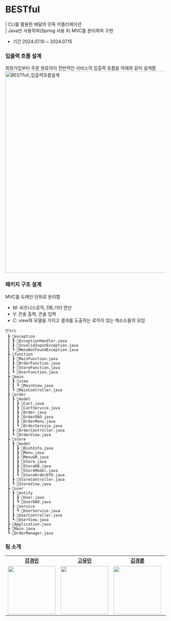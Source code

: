 # BESTful
| CLI를 활용한 배달의 민족 어플리케이션 <br />
| Java만 사용하여(Spring 사용 X) MVC를 분리하여 구현
- 기간 2024.07.10 ~ 2024.07.15

### 입출력 흐름 설계
회원가입부터 주문 완료까지 전반적인 서비스의 입출력 흐름을 아래와 같이 설계함
<img width="632" alt="BESTfull_입출력흐름설계" src="https://github.com/user-attachments/assets/e6c2ba51-dde8-428c-8846-dc9a99a7004f">




### 패키지 구조 설계
MVC를 도메인 단위로 분리함
- M: 비즈니스로직, DB,기타 연산
- V: 콘솔 출력, 콘솔 입력
- C: view와 모델을 가지고 결과를 도출하는 로직이 있는 메소드들의 모임
```
📦src
 ┣ 📂exception
 ┃ ┣ 📜ExceptionHandler.java
 ┃ ┣ 📜InvalidInputException.java
 ┃ ┗ 📜MenuNotFoundException.java
 ┣ 📂function
 ┃ ┣ 📜MainFunction.java
 ┃ ┣ 📜OrderFunction.java
 ┃ ┣ 📜StoreFunction.java
 ┃ ┗ 📜UserFunction.java
 ┣ 📂main
 ┃ ┣ 📂view
 ┃ ┃ ┗ 📜MainView.java
 ┃ ┗ 📜MainController.java
 ┣ 📂order
 ┃ ┣ 📂model
 ┃ ┃ ┣ 📜Cart.java
 ┃ ┃ ┣ 📜CartService.java
 ┃ ┃ ┣ 📜Order.java
 ┃ ┃ ┣ 📜OrderDAO.java
 ┃ ┃ ┣ 📜OrderMenu.java
 ┃ ┃ ┗ 📜OrderService.java
 ┃ ┣ 📜OrderController.java
 ┃ ┗ 📜OrderView.java
 ┣ 📂store
 ┃ ┣ 📂model
 ┃ ┃ ┣ 📜DishInfo.java
 ┃ ┃ ┣ 📜Menu.java
 ┃ ┃ ┣ 📜MenuGM.java
 ┃ ┃ ┣ 📜Store.java
 ┃ ┃ ┣ 📜StoreDB.java
 ┃ ┃ ┣ 📜StoreModel.java
 ┃ ┃ ┗ 📜StoreOrderDTO.java
 ┃ ┣ 📜StoreController.java
 ┃ ┗ 📜StoreView.java
 ┣ 📂user
 ┃ ┣ 📂entity
 ┃ ┃ ┣ 📜User.java
 ┃ ┃ ┗ 📜UserDAO.java
 ┃ ┣ 📂service
 ┃ ┃ ┗ 📜UserService.java
 ┃ ┣ 📜UserController.java
 ┃ ┗ 📜UserView.java
 ┣ 📜Application.java
 ┣ 📜Main.java
 ┗ 📜OrderManager.java
```



### 팀 소개
<table>
  <tbody>
    <tr>
        <td align="center"><a href="https://github.com/ymkdev"><b>강경민</b></td>
        <td align="center"><a href="https://github.com/do-yoongyo2"><b>고유민</b></td>
        <td align="center"><a href="https://github.com/ijustwannabeme"><b>김경륜</b></td>
        <td align="center"><a href="https://github.com/wlsdk9803"><b>김윤경</b></td>
        <td align="center"><a href="https://github.com/Onek-2"><b>박경진</b></td>
        <td align="center"><a href="https://github.com/Onek-2"><b>정원우</b></td>
    </tr>
    <tr>
      <td align="center"><img width = "150px" src="https://avatars.githubusercontent.com/u/74167204?v=4" alt=""/><br /></td>
      <td align="center"><img width = "150px" src="https://avatars.githubusercontent.com/u/97513263?v=4" alt=""/><br /></td>
      <td align="center"><img width = "150px" src="https://avatars.githubusercontent.com/u/56223389?v=4" alt=""/><br /></td>
      <td align="center"><img width = "150px" src="https://avatars.githubusercontent.com/u/164445937?v=4" alt=""/><br /></td>
      <td align="center"><img width = "150px" src="https://avatars.githubusercontent.com/u/92127658?v=4" alt=""/><br /></td>
      <td align="center"><img width = "150px" src="https://avatars.githubusercontent.com/u/99272057?v=4" alt=""/><br /></td>
    </tr>
  </tbody>
</table>

